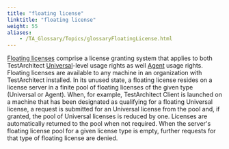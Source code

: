 ```yaml
--- 
title: "floating license"
linktitle: "floating license"
weight: 55
aliases: 
    - /TA_Glossary/Topics/glossaryFloatingLicense.html
---
```


[Floating licenses](/TA_Administration/Topics/LS_TA_license_conversion.html) comprise a license granting system that applies to both TestArchitect [Universal](/TA_Administration/Topics/TA_Editions.html#entry_ta.editions.universal)-level usage rights as well [Agent](/TA_Administration/Topics/TA_Editions.html#p.ta_editions.agent) usage rights. Floating licenses are available to any machine in an organization with TestArchitect installed. In its unused state, a floating license resides on a license server in a finite pool of floating licenses of the given type \(Universal or Agent\). When, for example, TestArchitect Client is launched on a machine that has been designated as qualifying for a floating Universal license, a request is submitted for an Universal license from the pool and, if granted, the pool of Universal licenses is reduced by one. Licenses are automatically returned to the pool when not required. When the server's floating license pool for a given license type is empty, further requests for that type of floating license are denied.

